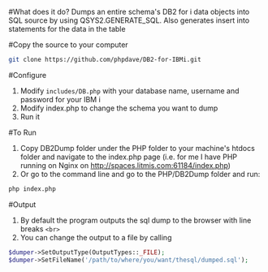 #What does it do?
Dumps an entire schema's DB2 for i data objects into SQL source by using QSYS2.GENERATE_SQL.  Also generates insert into statements for the data in the table

#Copy the source to your computer
```sh
git clone https://github.com/phpdave/DB2-for-IBMi.git
```

#Configure 
1. Modify ```includes/DB.php``` with your database name, username and password for your IBM i
2. Modify index.php to change the schema you want to dump
3. Run it

#To Run 
1. Copy DB2Dump folder under the PHP folder to your machine's htdocs folder and navigate to the index.php page (i.e. for me I have PHP running on Nginx on http://spaces.litmis.com:61184/index.php)
2. Or go to the command line and go to the PHP/DB2Dump folder and run:
```sh
php index.php
```

#Output
1. By default the program outputs the sql dump to the browser with line breaks ```<br>```
2. You can change the output to a file by calling 
```php
$dumper->SetOutputType(OutputTypes::_FILE);
$dumper->SetFileName('/path/to/where/you/want/thesql/dumped.sql');
```
